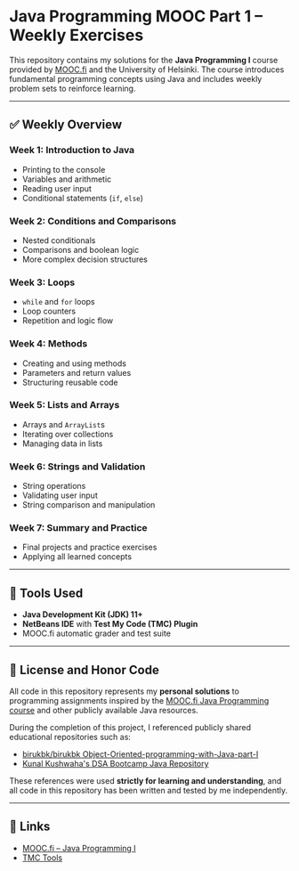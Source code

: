 # Java Programming MOOC Part 1 – Weekly Exercises

This repository contains my solutions for the **Java Programming I** course provided by [MOOC.fi](https://mooc.fi/en/) and the University of Helsinki. The course introduces fundamental programming concepts using Java and includes weekly problem sets to reinforce learning.

---

## ✅ Weekly Overview

### Week 1: Introduction to Java
- Printing to the console
- Variables and arithmetic
- Reading user input
- Conditional statements (`if`, `else`)

### Week 2: Conditions and Comparisons
- Nested conditionals
- Comparisons and boolean logic
- More complex decision structures

### Week 3: Loops
- `while` and `for` loops
- Loop counters
- Repetition and logic flow

### Week 4: Methods
- Creating and using methods
- Parameters and return values
- Structuring reusable code

### Week 5: Lists and Arrays
- Arrays and `ArrayList`s
- Iterating over collections
- Managing data in lists

### Week 6: Strings and Validation
- String operations
- Validating user input
- String comparison and manipulation

### Week 7: Summary and Practice
- Final projects and practice exercises
- Applying all learned concepts

---

## 🧰 Tools Used
- **Java Development Kit (JDK) 11+**
- **NetBeans IDE** with **Test My Code (TMC) Plugin**
- MOOC.fi automatic grader and test suite

---

## 📜 License and Honor Code

All code in this repository represents my **personal solutions** to programming assignments inspired by the [MOOC.fi Java Programming course](https://mooc.fi/en/#faq) and other publicly available Java resources.

During the completion of this project, I referenced publicly shared educational repositories such as:

- [birukbk/birukbk
Object-Oriented-programming-with-Java-part-I](https://github.com/birukbk/Object-Oriented-programming-with-Java-part-I)
- [Kunal Kushwaha's DSA Bootcamp Java Repository](https://github.com/kunal-kushwaha/DSA-Bootcamp-Java)

These references were used **strictly for learning and understanding**, and all code in this repository has been written and tested by me independently.


---



## 🔗 Links
- [MOOC.fi – Java Programming I](https://mooc.fi/en/)
- [TMC Tools](https://github.com/testmycode)

